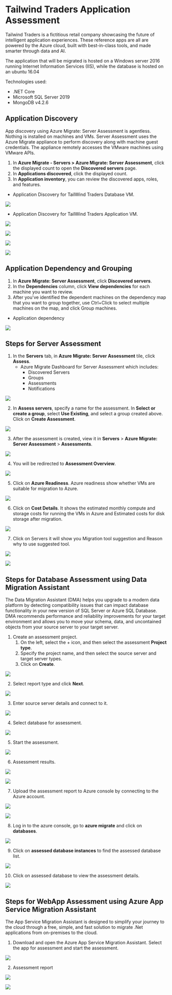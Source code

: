 # Tailwind Traders Application Assessment
Tailwind Traders is a fictitious retail company showcasing the future of intelligent application experiences. These reference apps are all are powered by the Azure cloud, built with best-in-class tools, and made smarter through data and AI.

The application that will be migrated is hosted on a Windows server 2016 running Internet Information Services (IIS), while the database is hosted on an ubuntu 16.04

Technologies used:
 - .NET Core
 - Microsoft SQL Server 2019
 - MongoDB v4.2.6

## Application Discovery

App discovery using Azure Migrate: Server Assessment is agentless. Nothing is installed on machines and VMs. Server Assessment uses the Azure Migrate appliance to perform discovery along with machine guest credentials. The appliance remotely accesses the VMware machines using VMware APIs.

1. In **Azure Migrate - Servers > Azure Migrate: Server Assessment**, click the displayed count to open the **Discovered servers** page.
2. In **Applications discovered**, click the displayed count.
3. In **Application inventory**, you can review the discovered apps, roles, and features.

* Application Discovery for TailWind Traders Database VM.

<p><kbd>
  <img src="https://github.com/Click2Cloud/Azure-Migrate/blob/master/images/tailwind-traders/application-discovery-ubuntu.PNG?raw=true">
</kbd></p>

* Application Discovery for TailWind Traders Application VM.

<p><kbd>
  <img src="https://github.com/Click2Cloud/Azure-Migrate/blob/master/images/tailwind-traders/application-discovery1.PNG?raw=true">
</kbd></p>

<p><kbd>
  <img src="https://github.com/Click2Cloud/Azure-Migrate/blob/master/images/tailwind-traders/application-discovery2.PNG?raw=true">
</kbd></p>

<p><kbd>
  <img src="https://github.com/Click2Cloud/Azure-Migrate/blob/master/images/tailwind-traders/application-discovery3.PNG?raw=true">
</kbd></p>

<p><kbd>
  <img src="https://github.com/Click2Cloud/Azure-Migrate/blob/master/images/tailwind-traders/application-discovery4.PNG?raw=true">
</kbd></p>

## Application Dependency and Grouping

1. In **Azure Migrate: Server Assessment**, click **Discovered servers**.
2. In the **Dependencies** column, click **View dependencies** for each machine you want to review.
3. After you've identified the dependent machines on the dependency map that you want to group together, use Ctrl+Click to select multiple machines on the map, and click Group machines.

* Application dependency

<p><kbd>
  <img src="https://github.com/Click2Cloud/Azure-Migrate/blob/master/images/tailwind-traders/application-dependency.PNG?raw=true">
</kbd></p>

## Steps for Server Assessment
1. In the **Servers** tab, in **Azure Migrate: Server Assessment** tile, click **Assess**.
    - Azure Migrate Dashboard for Server Assessment which includes:
        - Discovered Servers
        - Groups
        - Assessments
        - Notifications

<p><kbd>
  <img src="https://github.com/Click2Cloud/Azure-Migrate/blob/master/images/tailwind-traders/assessment.PNG?raw=true">
</kbd></p>

2. In **Assess servers**, specify a name for the assessment. In **Select or create a group**, select **Use Existing**, and select a group created above. Click on **Create Assessment**.

<p><kbd>
  <img src="https://github.com/Click2Cloud/Azure-Migrate/blob/master/images/tailwind-traders/assessment2.PNG?raw=true">
</kbd></p>

3. After the assessment is created, view it in **Servers** > **Azure Migrate: Server Assessment** > **Assessments**.

<p><kbd>
  <img src="https://github.com/Click2Cloud/Azure-Migrate/blob/master/images/tailwind-traders/assessment3.PNG?raw=true">
</kbd></p>

4. You will be redirected to **Assessment Overview**.

<p><kbd>
  <img src="https://github.com/Click2Cloud/Azure-Migrate/blob/master/images/tailwind-traders/server-assessment-3-new.PNG?raw=true">
</kbd></p>

5. Click on **Azure Readiness**.
Azure readiness show whether VMs are suitable for migration to Azure.

<p><kbd>
  <img src="https://github.com/Click2Cloud/Azure-Migrate/blob/master/images/tailwind-traders/server-assessment-4-new.PNG?raw=true">
</kbd></p>

6. Click on **Cost Details**.
It shows the estimated monthly compute and storage costs for running the VMs in Azure and Estimated costs for disk storage after migration.

<p><kbd>
  <img src="https://github.com/Click2Cloud/Azure-Migrate/blob/master/images/tailwind-traders/server-assessment-5-new.PNG?raw=true">
</kbd></p>

7. Click on Servers it will show you Migration tool suggestion and Reason why to use suggested tool.

<p><kbd>
  <img src="https://github.com/Click2Cloud/Azure-Migrate/blob/master/images/tailwind-traders/server-assessment-6-new.PNG?raw=true">
</kbd></p>

<p><kbd>
  <img src="https://github.com/Click2Cloud/Azure-Migrate/blob/master/images/tailwind-traders/server-assessment-7-new.PNG?raw=true">
</kbd></p>

## Steps for Database Assessment using Data Migration Assistant

The Data Migration Assistant (DMA) helps you upgrade to a modern data platform by detecting compatibility issues that can impact database functionality in your new version of SQL Server or Azure SQL Database. DMA recommends performance and reliability improvements for your target environment and allows you to move your schema, data, and uncontained objects from your source server to your target server.

1. Create an assessment project.
   1.  On the left, select the + icon, and then select the assessment **Project type**.
   2. Specify the project name, and then select the source server and target server types.
   3. Click on **Create**.

<p><kbd>
  <img src="https://github.com/Click2Cloud/Azure-Migrate/blob/master/images/tailwind-traders/tailwind-dma1.PNG?raw=true">
</kbd></p>

2. Select report type and click **Next**.

<p><kbd>
  <img src="https://github.com/Click2Cloud/Azure-Migrate/blob/master/images/tailwind-traders/tailwind-dma2.PNG?raw=true">
</kbd></p>

3. Enter source server details and connect to it.

<p><kbd>
  <img src="https://github.com/Click2Cloud/Azure-Migrate/blob/master/images/tailwind-traders/tailwind-dma3.PNG?raw=true">
</kbd></p>

4. Select database for assessment.

<p><kbd>
  <img src="https://github.com/Click2Cloud/Azure-Migrate/blob/master/images/tailwind-traders/tailwind-dma4.PNG?raw=true">
</kbd></p>

5. Start the assessment.

<p><kbd>
  <img src="https://github.com/Click2Cloud/Azure-Migrate/blob/master/images/tailwind-traders/tailwind-dma5.PNG?raw=true">
</kbd></p>

6. Assessment results.

<p><kbd>
  <img src="https://github.com/Click2Cloud/Azure-Migrate/blob/master/images/tailwind-traders/tailwind-dma6.PNG?raw=true">
</kbd></p>

<p><kbd>
  <img src="https://github.com/Click2Cloud/Azure-Migrate/blob/master/images/tailwind-traders/tailwind-dma7.PNG?raw=true">
</kbd></p>

7. Upload the assessment report to Azure console by connecting to the Azure account.

<p><kbd>
  <img src="https://github.com/Click2Cloud/Azure-Migrate/blob/master/images/tailwind-traders/tailwind-dma8.PNG?raw=true">
</kbd></p>

<p><kbd>
  <img src="https://github.com/Click2Cloud/Azure-Migrate/blob/master/images/tailwind-traders/tailwind-dma9.PNG?raw=true">
</kbd></p>

8. Log in to the azure console, go to **azure migrate** and click on **databases**.

<p><kbd>
  <img src="https://github.com/Click2Cloud/Azure-Migrate/blob/master/images/tailwind-traders/tailwind-dma10.PNG?raw=true">
</kbd></p>

9. Click on **assessed database instances** to find the assessed database list.

<p><kbd>
  <img src="https://github.com/Click2Cloud/Azure-Migrate/blob/master/images/tailwind-traders/tailwind-dma11.PNG?raw=true">
</kbd></p>

10. Click on assessed database to view the assessment details.

<p><kbd>
  <img src="https://github.com/Click2Cloud/Azure-Migrate/blob/master/images/tailwind-traders/tailwind-dma12.PNG?raw=true">
</kbd></p>

## Steps for WebApp Assessment using Azure App Service Migration Assistant

The App Service Migration Assistant is designed to simplify your journey to the cloud through a free, simple, and fast solution to migrate .Net applications from on-premises to the cloud.

1. Download and open the Azure App Service Migration Assistant. Select the app for assessment and start the assessment.

<p><kbd>
  <img src="https://github.com/Click2Cloud/Azure-Migrate/blob/master/images/tailwind-traders/app-assessment1.PNG?raw=true">
</kbd></p>

2. Assessment report

<p><kbd>
  <img src="https://github.com/Click2Cloud/Azure-Migrate/blob/master/images/tailwind-traders/app-assessment2.PNG?raw=true">
</kbd></p>
<p><kbd>
  <img src="https://github.com/Click2Cloud/Azure-Migrate/blob/master/images/tailwind-traders/app-assessment7.PNG?raw=true">
</kbd></p>
